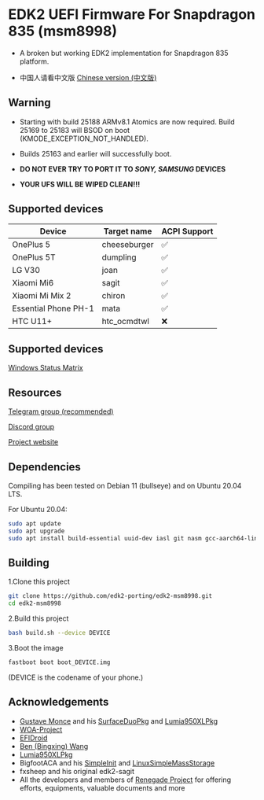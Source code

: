 # EDK2 UEFI Firmware For Snapdragon 835 (msm8998)

- A broken but working EDK2 implementation for Snapdragon 835 platform.

- 中国人请看中文版
[Chinese version (中文版)](https://github.com/edk2-porting/edk2-msm8998/blob/master/README.zh.md)

## Warning
- Starting with build 25188 ARMv8.1 Atomics are now required. Build 25169 to 25183 will BSOD on boot (KMODE_EXCEPTION_NOT_HANDLED). 
- Builds 25163 and earlier will successfully boot.

- **DO NOT EVER TRY TO PORT IT TO *SONY, SAMSUNG* DEVICES**

- **YOUR UFS WILL BE WIPED CLEAN!!!**

## Supported devices

| Device                   | Target name            | ACPI Support	|
|--------------------------|------------------------|---------------|
| OnePlus 5                | cheeseburger           | ✅            |
| OnePlus 5T               | dumpling               | ✅            |
| LG V30                   | joan                   | ✅            |
| Xiaomi Mi6               | sagit                  | ✅            |
| Xiaomi Mi Mix 2          | chiron                 | ✅            |
| Essential Phone PH-1     | mata                   | ✅            |
| HTC U11+                 | htc_ocmdtwl            | ❌            |

## Supported devices

[Windows Status Matrix](https://renegade-project.org/#/en/windows/state-frame.html)

## Resources

[Telegram group (recommended)](https://t.me/joinchat/MNjTmBqHIokjweeN0SpoyA)

[Discord group](https://discord.gg/XXBWfag)

[Project website](https://renegade-project.tech/)

## Dependencies

Compiling has been tested on Debian 11 (bullseye) and on Ubuntu 20.04 LTS.

For Ubuntu 20.04:

```bash
sudo apt update
sudo apt upgrade
sudo apt install build-essential uuid-dev iasl git nasm gcc-aarch64-linux-gnu abootimg python3-distutils python3-pil python3-git gettext
```

## Building

1.Clone this project 

```bash
git clone https://github.com/edk2-porting/edk2-msm8998.git
cd edk2-msm8998
```

2.Build this project

```bash
bash build.sh --device DEVICE
```

3.Boot the image

```bash
fastboot boot boot_DEVICE.img
```

(DEVICE is the codename of your phone.)

## Acknowledgements
- [Gustave Monce](https://github.com/gus33000) and his [SurfaceDuoPkg](https://github.com/WOA-Project/SurfaceDuoPkg) and [Lumia950XLPkg](https://github.com/WOA-Project/Lumia950XLPkg)
- [WOA-Project](https://github.com/WOA-Project)
- [EFIDroid](https://github.com/efidroid)
- [Ben (Bingxing) Wang](https://github.com/imbushuo/)
- [Lumia950XLPkg](https://github.com/WOA-Project/Lumia950XLPkg)
- BigfootACA and his [SimpleInit](https://github.com/BigfootACA/simple-init) and [LinuxSimpleMassStorage](https://github.com/BigfootACA/linux-simple-mass-storage)
- fxsheep and his original edk2-sagit
- All the developers and members of [Renegade Project](https://github.com/edk2-porting/) for offering efforts, equipments, valuable documents and more
